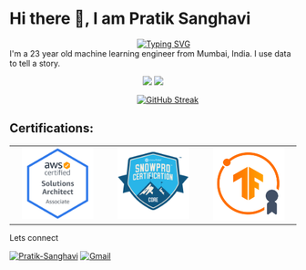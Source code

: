 # Hi there 👋, I am Pratik Sanghavi

&emsp;&emsp;&emsp;&emsp;&emsp;&emsp;&emsp;&emsp;&emsp;&emsp;&emsp;&emsp;&emsp;&emsp;&emsp;&emsp;[![Typing SVG](https://readme-typing-svg.herokuapp.com?color=%236cc644&center=true&vCenter=true&lines=Machine+Learning+Engineer;Fiddler+%F0%9F%8E%BB;Open+Water+Diver;Storyteller)](https://git.io/typing-svg)
<br>
I'm a 23 year old machine learning engineer from Mumbai, India. I use data to tell a story.
<p align="centre">
 
 <div align = "center">
  
  <a href="https://github.com/Pratik-Sanghavi" title="Redirect to Pratik's GitHub">
  <img width="49%" src="https://github-readme-stats.vercel.app/api?username=Pratik-Sanghavi&count_private=true&show_icons=true&include_all_commits=true" /></a>

  <a href="https://github.com/Pratik-Sanghavi" title="Redirect to Pratik's GitHub">
  <img width="41%" src="https://github-readme-stats.vercel.app/api/top-langs/?username=Pratik-Sanghavi&hide=TeX&layout=compact" /></a>
  </div>
</p>

<!-- > Once the why becomes clear, the how is easy<br> -->

&emsp;&emsp;&emsp;&emsp;&emsp;&emsp;&emsp;&emsp;&emsp;&emsp;&emsp;&emsp;&emsp;&emsp;&emsp;&emsp;[![GitHub Streak](https://github-readme-streak-stats.herokuapp.com/?user=Pratik-Sanghavi)](https://github.com/DenverCoder1/github-readme-streak-stats)

## Certifications:
<div id="certifications">
  <table>
   <tr>
    <td width = 500em align="center">
      <a href = "https://www.credly.com/badges/8bc678f4-bb9c-4339-abb1-61ba4e64349b/public_url">
        <img src="https://github.com/Pratik-Sanghavi/Pratik-Sanghavi/blob/main/My_Documents/aws-certified-solutions-architect-associate.png" alt="AWS Solutions Architect" width="125"/>
      </a>
    </td>
    <td width = 500em align="center">
      <a href = "https://www.credly.com/badges/5fa44ab2-bd8b-472c-b0af-71d341957caf/public_url">
        <img src="https://github.com/Pratik-Sanghavi/Pratik-Sanghavi/blob/main/My_Documents/snowpro-core-certification.png" alt="SnowPro Core Certified" width="125"/>
      </a>
    </td>
    <td width = 500em align="center">
      <a href = "https://www.credential.net/4447df53-a68d-4d92-adc2-5a4cc6b037d2">
       <img src="https://github.com/Pratik-Sanghavi/Pratik-Sanghavi/blob/main/My_Documents/TensorFlow_Developer.png" alt="TensorFlow Developer Certification" width="125"/>
     </td>
      </a>
   </tr>
   </table>
</div>

 <div id="connect">
  Lets connect<br>
  <p align="left">
   <a href="https://www.linkedin.com/in/pratik-sanghavi-62a571154" target="blank"><img align="center" src="https://raw.githubusercontent.com/BEPb/BEPb/master/assets/linkedin.svg" alt="Pratik-Sanghavi" height="60" width="60" /></a>
   <a href="mailto:sanghavipratikr@gmail.com" target="blank"><img align="center" src="https://raw.githubusercontent.com/BEPb/BEPb/master/assets/gmail.svg" alt="Gmail" height="60" width="60" /></a>
  </p>
 </div>

<!-- ![VisitorCount](https://profile-counter.glitch.me/{PratikSangh}/count.svg)-->
